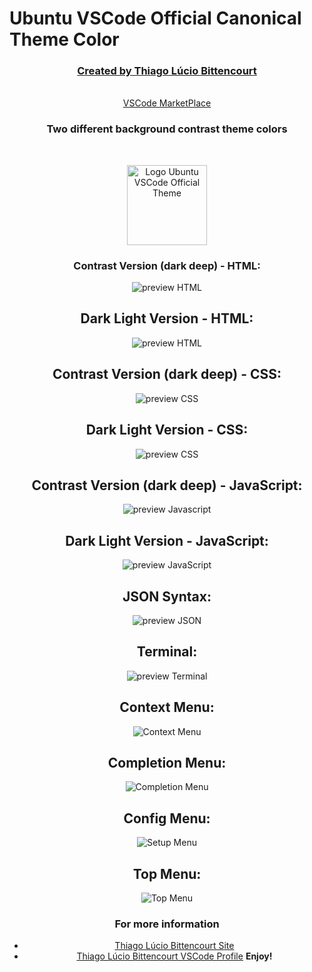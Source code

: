 # Ubuntu VSCode Official Canonical Theme Color
<div align="center">
  <h3><a href="https://thiagolucio.com.br">Created by Thiago Lúcio Bittencourt</a></h3>
    <br/>
  <a href="https://marketplace.visualstudio.com/items?itemName=ThiagoLcioBittencourt.ubuntuvscode">VSCode MarketPlace</a>
    <br/>
  <h3>Two different background contrast theme colors</h3>
    <br/>

  <p align="center">
    <img width="128px" src="https://thiagolucio.com.br/downloads/ubuntuvscodetheme/logo.png" title="Logo Ubuntu VSCode Official Theme" alt="Logo Ubuntu VSCode Official Theme">
  </p>

  ### Contrast Version (dark deep) - HTML:
  <p align="center">
    <img src="https://thiagolucio.com.br/downloads/ubuntuvscodetheme/UbuntuVScodeContrastHTML.png" alt="preview HTML"/>
  </p>

  ## Dark Light Version - HTML:
  <p align="center">
    <img src="https://thiagolucio.com.br/downloads/ubuntuvscodetheme/UbuntuVScodeHTML.png" alt="preview HTML"/>
  </p>

  ## Contrast Version (dark deep) - CSS:
  <p align="center">
    <img src="https://thiagolucio.com.br/downloads/ubuntuvscodetheme/UbuntuVSCodeContrastCSS.png" alt="preview CSS"/>
  </p>

  ## Dark Light Version - CSS:
  <p align="center">
    <img src="https://thiagolucio.com.br/downloads/ubuntuvscodetheme/UbuntuThemeCSS.png" alt="preview CSS"/>
  </p>  

  ## Contrast Version (dark deep) - JavaScript:
  <p align="center">
    <img src="https://thiagolucio.com.br/downloads/ubuntuvscodetheme/UbuntuVSCodeContrastJS.png" alt="preview Javascript"/>
  </p>

  ## Dark Light Version - JavaScript:
  <p align="center">
    <img src="https://thiagolucio.com.br/downloads/ubuntuvscodetheme/UbuntuVSCodeJS.png" alt="preview JavaScript"/>
  </p>  

  ## JSON Syntax:
  <p align="center">
    <img src="https://thiagolucio.com.br/downloads/ubuntuvscodetheme/UbuntuVSCodeJSON.png" alt="preview JSON"/>
  </p>  

  ## Terminal:
  <p align="center">
    <img src="https://thiagolucio.com.br/downloads/ubuntuvscodetheme/UbuntuVSCOdeTerminal.png" alt="preview Terminal"/>
  </p>  

  ## Context Menu:
  <p align="center">
    <img src="https://thiagolucio.com.br/downloads/ubuntuvscodetheme/UbuntuVSCodeContextMenu.png" alt="Context Menu"/>
  </p>  

  ## Completion Menu:
  <p align="center">
    <img src="https://thiagolucio.com.br/downloads/ubuntuvscodetheme/UbuntuVSCodeCompletionMenu.png" alt="Completion Menu"/>
  </p>

  ## Config Menu:
  <p align="center">
    <img src="https://thiagolucio.com.br/downloads/ubuntuvscodetheme/UbuntuVSCodeSetMenu.png" alt="Setup Menu"/>
  </p>

  ## Top Menu:
  <p align="center">
    <img src="https://thiagolucio.com.br/downloads/ubuntuvscodetheme/UbuntuVSCodeTopMenu.png" alt="Top Menu"/>
  </p>





  ### For more information
  * [Thiago Lúcio Bittencourt Site](https://thiagolucio.com.br/)
  * [Thiago Lúcio Bittencourt VSCode Profile](https://marketplace.visualstudio.com/manage/publishers/thiagolciobittencourt)
  **Enjoy!**
</div>